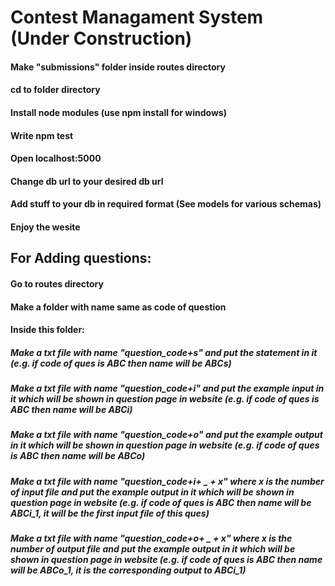 # Contest Managament System (Under Construction)
#### Make "submissions" folder inside routes directory
#### cd to folder directory
#### Install node modules (use npm install for windows)
#### Write npm test
#### Open localhost:5000
#### Change db url to your desired db url
#### Add stuff to your db in required format (See models for various schemas)
#### Enjoy the wesite

## For Adding questions:
#### Go to routes directory
#### Make a folder with name same as code of question
#### Inside this folder:
##### Make a txt file with name "question_code+s" and put the statement in it (e.g. if code of ques is ABC then name will be ABCs)
##### Make a txt file with name "question_code+i" and put the example input in it which will be shown in question page in website (e.g. if code of ques is ABC then name will be ABCi)
##### Make a txt file with name "question_code+o" and put the example output in it which will be shown in question page in website (e.g. if code of ques is ABC then name will be ABCo)
##### Make a txt file with name "question_code+i+ _ + x" where x is the number of input file and put the example output in it which will be shown in question page in website (e.g. if code of ques is ABC then name will be ABCi_1, it will be the first input file of this ques)
##### Make a txt file with name "question_code+o+ _ + x"  where x is the number of output file and put the example output in it which will be shown in question page in website (e.g. if code of ques is ABC then name will be ABCo_1, it is the corresponding output to ABCi_1)
